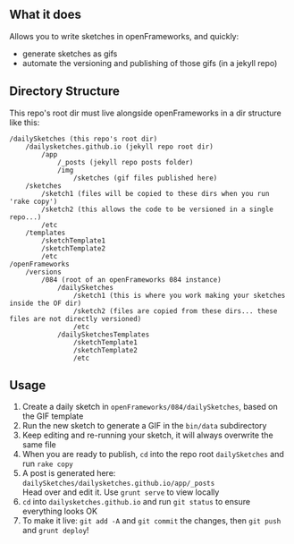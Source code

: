 What it does
--
Allows you to write sketches in openFrameworks, and quickly:
- generate sketches as gifs
- automate the versioning and publishing of those gifs (in a jekyll repo)

Directory Structure
--
This repo's root dir must live alongside openFrameworks in a dir structure like this:

    /dailySketches (this repo's root dir)
        /dailysketches.github.io (jekyll repo root dir)
            /app
                /_posts (jekyll repo posts folder)
                /img
                    /sketches (gif files published here)
        /sketches
            /sketch1 (files will be copied to these dirs when you run 'rake copy')
            /sketch2 (this allows the code to be versioned in a single repo...)
            /etc
        /templates
            /sketchTemplate1
            /sketchTemplate2
            /etc
    /openFrameworks
        /versions
            /084 (root of an openFrameworks 084 instance)
                /dailySketches
                    /sketch1 (this is where you work making your sketches inside the OF dir)
                    /sketch2 (files are copied from these dirs... these files are not directly versioned)
                    /etc
                /dailySketchesTemplates
                    /sketchTemplate1
                    /sketchTemplate2
                    /etc

Usage
--
1. Create a daily sketch in `openFrameworks/084/dailySketches`, based on the GIF template
2. Run the new sketch to generate a GIF in the `bin/data` subdirectory
3. Keep editing and re-running your sketch, it will always overwrite the same file
4. When you are ready to publish, `cd` into the repo root `dailySketches` and run `rake copy`
5. A post is generated here:<br />`dailySketches/dailysketches.github.io/app/_posts`<br />Head over and edit it. Use `grunt serve` to view locally
6. `cd` into `dailysketches.github.io` and run `git status` to ensure everything looks OK
7. To make it live: `git add -A` and `git commit` the changes, then `git push` and `grunt deploy`!